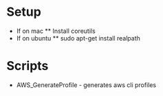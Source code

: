 # Setup
* If on mac
** Install coreutils
* If on ubuntu 
** sudo apt-get install realpath

# Scripts
* AWS_GenerateProfile - generates aws cli profiles
